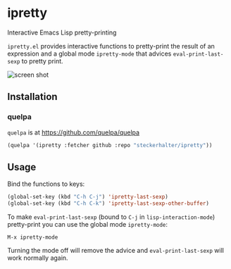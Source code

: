 # ipretty

Interactive Emacs Lisp pretty-printing

`ipretty.el` provides interactive functions to pretty-print the result of an expression and a global mode `ipretty-mode` that advices `eval-print-last-sexp` to pretty print.

![screen shot](https://raw.github.com/steckerhalter/ipretty/master/ipretty.png)

## Installation

### quelpa

`quelpa` is at https://github.com/quelpa/quelpa

```lisp
(quelpa '(ipretty :fetcher github :repo "steckerhalter/ipretty"))
```

## Usage

Bind the functions to keys:

```lisp
(global-set-key (kbd "C-h C-j") 'ipretty-last-sexp)
(global-set-key (kbd "C-h C-k") 'ipretty-last-sexp-other-buffer)
```

To make `eval-print-last-sexp` (bound to `C-j` in `lisp-interaction-mode`) pretty-print you can use the global mode `ipretty-mode`:

    M-x ipretty-mode

Turning the mode off will remove the advice and `eval-print-last-sexp` will work normally again.
